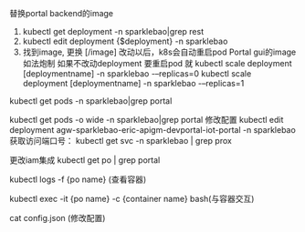 替换portal backend的image
1. kubectl get deployment -n sparklebao|grep rest
2. kubectl edit deployment {$deployment} -n sparklebao
3. 找到image, 更换  [/image]
改动以后，k8s会自动重启pod
Portal gui的image如法炮制
如果不改动deployment 要重启pod 就
kubectl scale deployment [deploymentname] -n sparklebao -–replicas=0
kubectl scale deployment [deploymentname] -n sparklebao -–replicas=1


kubectl get pods -n sparklebao|grep portal

kubectl get pods -o wide -n sparklebao|grep portal
修改配置
kubectl edit deployment agw-sparklebao-eric-apigm-devportal-iot-portal -n sparklebao
获取访问端口号：
kubectl get svc -n sparklebao | grep prox



更改iam集成
kubectl get po | grep portal

kubectl logs -f {po name} (查看容器)

kubectl exec -it {po name} -c {container name} bash(与容器交互)

cat config.json (修改配置)


